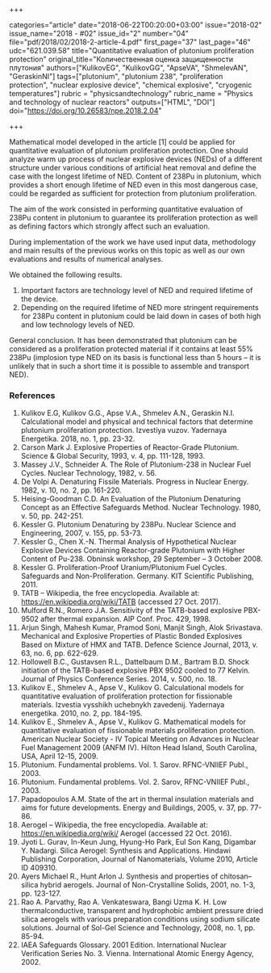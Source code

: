 +++

categories="article"
date="2018-06-22T00:20:00+03:00"
issue="2018-02"
issue_name="2018 - #02"
issue_id="2"
number="04"
file="pdf/2018/02/2018-2-article-4.pdf"
first_page="37"
last_page="46"
udc="621.039.58"
title="Quantitative evaluation of plutonium proliferation protection"
original_title="Количественная оценка защищенности плутония"
authors=["KulikovEG", "KulikovGG", "ApseVA", "ShmelevAN", "GeraskinNI"]
tags=["plutonium", "plutonium 238", "proliferation protection", "nuclear explosive device", "chemical explosive", "cryogenic temperatures"]
rubric = "physicsandtechnology"
rubric_name = "Physics and technology of nuclear reactors"
outputs=["HTML", "DOI"]
doi="https://doi.org/10.26583/npe.2018.2.04"

+++

Mathematical model developed in the article [1] could be applied for quantitative evaluation of plutonium proliferation protection. One should analyze warm up process of nuclear explosive devices (NEDs) of a different structure under various conditions of artificial heat removal and define the case with the longest lifetime of NED. Content of 238Pu in plutonium, which provides a short enough lifetime of NED even in this most dangerous case, could be regarded as sufficient for protection from plutonium proliferation.

The aim of the work consisted in performing quantitative evaluation of 238Pu content in plutonium to guarantee its proliferation protection as well as defining factors which strongly affect such an evaluation.

During implementation of the work we have used input data, methodology and main results of the previous works on this topic as well as our own evaluations and results of numerical analyses.

We obtained the following results.
1. Important factors are technology level of NED and required lifetime of the device.
2. Depending on the required lifetime of NED more stringent requirements for 238Pu content in plutonium could be laid down in cases of both high and low technology levels of NED.

General conclusion. It has been demonstrated that plutonium can be considered as a proliferation protected material if it contains at least 55% 238Pu (implosion type NED on its basis is functional less than 5 hours – it is unlikely that in such a short time it is possible to assemble and transport NED).

### References

1. Kulikov E.G, Kulikov G.G., Apse V.A., Shmelev A.N., Geraskin N.I. Calculational model and physical and technical factors that determine plutonium proliferation protection. Izvestiya vuzov. Yadernaya Energetika. 2018, no. 1, pp. 23-32.
2. Carson Mark J. Explosive Properties of Reactor-Grade Plutonium. Science & Global Security, 1993, v. 4, pp. 111-128, 1993.
3. Massey J.V., Schneider A. The Role of Plutonium-238 in Nuclear Fuel Cycles. Nuclear Technology, 1982, v. 56.
4. De Volpi A. Denaturing Fissile Materials. Progress in Nuclear Energy. 1982, v. 10, no. 2, pp. 161-220.
5. Heising-Goodman C.D. An Evaluation of the Plutonium Denaturing Concept as an Effective Safeguards Method. Nuclear Technology. 1980, v. 50, pp. 242-251.
6. Kessler G. Plutonium Denaturing by 238Pu. Nuclear Science and Engineering, 2007, v. 155, pp. 53-73.
7. Kessler G., Chen X.-N. Thermal Analysis of Hypothetical Nuclear Explosive Devices Containing Reactor-grade Plutonium with Higher Content of Pu-238. Obninsk workshop, 29 September – 3 October 2008.
8. Kessler G. Proliferation-Proof Uranium/Plutonium Fuel Cycles. Safeguards and Non-Proliferation. Germany. KIT Scientific Publishing, 2011.
9. TATB – Wikipedia, the free encyclopedia. Available at: https://en.wikipedia.org/wiki/TATB (accessed 27 Oct. 2017).
10. Mulford R.N., Romero J.A. Sensitivity of the TATB-based explosive PBX-9502 after thermal expansion. AIP Conf. Proc. 429, 1998.
11. Arjun Singh, Mahesh Kumar, Pramod Soni, Manjit Singh, Alok Srivastava. Mechanical and Explosive Properties of Plastic Bonded Explosives Based on Mixture of HMX and TATB. Defence Science Journal, 2013, v. 63, no. 6, pp. 622-629.
12. Hollowell B.C., Gustavsen R.L., Dattelbaum D.M., Bartram B.D. Shock initiation of the TATB-based explosive PBX 9502 cooled to 77 Kelvin. Journal of Physics Conference Series. 2014, v. 500, no. 18.
13. Kulikov E., Shmelev А., Apse V., Kulikov G. Calculational models for quantitative evaluation of proliferation protection for fissionable materials. Izvestia vysshikh uchebnykh zavedenij. Yadernaya energetika. 2010, no. 2, pp. 184-195.
14. Kulikov E., Shmelev A., Apse V., Kulikov G. Mathematical models for quantitative evaluation of fissionable materials proliferation protection. American Nuclear Society - IV Topical Meeting on Advances in Nuclear Fuel Management 2009 (ANFM IV). Hilton Head Island, South Carolina, USA, April 12-15, 2009.
15. Plutonium. Fundamental problems. Vol. 1. Sarov. RFNC-VNIIEF Publ., 2003.
16. Plutonium. Fundamental problems. Vol. 2. Sarov, RFNC-VNIIEF Publ., 2003.
17. Papadopoulos A.M. State of the art in thermal insulation materials and aims for future developments. Energy and Buildings, 2005, v. 37, pp. 77-86.
18. Aerogel – Wikipedia, the free encyclopedia. Available at: https://en.wikipedia.org/wiki/ Aerogel (accessed 22 Oct. 2016).
19. Jyoti L. Gurav, In-Keun Jung, Hyung-Ho Park, Eul Son Kang, Digambar Y. Nadargi. Silica Aerogel: Synthesis and Applications. Hindawi Publishing Corporation, Journal of Nanomaterials, Volume 2010, Article ID 409310.
20. Ayers Michael R., Hunt Arlon J. Synthesis and properties of chitosan–silica hybrid aerogels. Journal of Non-Crystalline Solids, 2001, no. 1-3, pp. 123-127.
21. Rao A. Parvathy, Rao A. Venkateswara, Bangi Uzma K. H. Low thermalconductive, transparent and hydrophobic ambient pressure dried silica aerogels with various preparation conditions using sodium silicate solutions. Journal of Sol-Gel Science and Technology, 2008, no. 1, pp. 85-94.
22. IAEA Safeguards Glossary. 2001 Edition. International Nuclear Verification Series No. 3. Vienna. International Atomic Energy Agency, 2002.